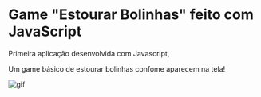 # Game "Estourar Bolinhas" feito com JavaScript

 Primeira aplicação desenvolvida com Javascript,

Um game básico de estourar bolinhas confome aparecem na tela!

![gif](https://j.gifs.com/Y77j0p.gif)
